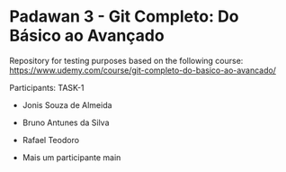 # Padawan 3 - Git Completo: Do Básico ao Avançado

Repository for testing purposes based on the following course:
https://www.udemy.com/course/git-completo-do-basico-ao-avancado/

Participants:
TASK-1
- Jonis Souza de Almeida

- Bruno Antunes da Silva
- Rafael Teodoro
- Mais um participante
main
